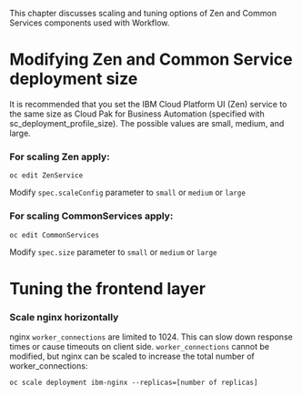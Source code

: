 This chapter discusses scaling and tuning options of Zen and Common Services components used with Workflow.

# Modifying Zen and Common Service deployment size

It is recommended that you set the IBM Cloud Platform UI (Zen) service to the same size as Cloud Pak for Business Automation (specified with sc_deployment_profile_size). The possible values are small, medium, and large.

### For scaling Zen apply:
`oc edit ZenService`

Modify `spec.scaleConfig` parameter to `small` or `medium` or `large`

### For scaling CommonServices apply:
`oc edit CommonServices`

Modify `spec.size` parameter to `small` or `medium` or `large`

# Tuning the frontend layer

### Scale nginx horizontally

nginx `worker_connections` are limited to 1024. This can slow down response times or cause timeouts on client side.
`worker_connections` cannot be modified, but nginx can be scaled to increase the total number of worker_connections:

`oc scale deployment ibm-nginx --replicas=[number of replicas]`
